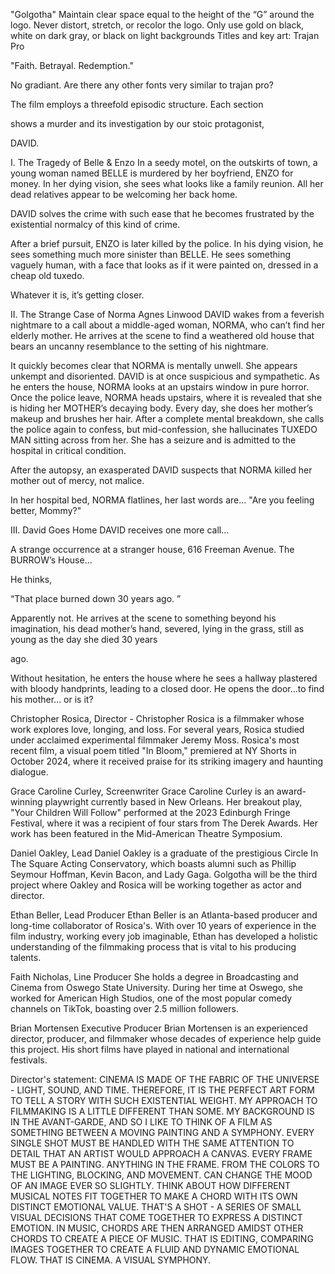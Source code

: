 "Golgotha" Maintain clear space equal to the height of the “G” around the logo. Never distort, stretch, or recolor the logo. Only use gold on black, white on dark gray, or black on light backgrounds
Titles and key art: Trajan Pro

"Faith. Betrayal. Redemption."

No gradiant. Are there any other fonts very similar to trajan pro?

The film employs a threefold episodic structure. Each section

shows a murder and its investigation by our stoic protagonist,

DAVID.

I. The Tragedy of Belle & Enzo
In a seedy motel, on the outskirts of town, a young woman named BELLE is murdered
by her boyfriend, ENZO for money. In her dying vision, she sees what looks like a
family reunion. All her dead relatives appear to be welcoming her back home.

DAVID solves the crime with such ease that he becomes frustrated by the
existential normalcy of this kind of crime.

After a brief pursuit, ENZO is later killed by the police. In his dying vision, he
sees something much more sinister than BELLE. He sees something vaguely human,
with a face that looks as if it were painted on, dressed in a cheap old tuxedo.

Whatever it is, it’s getting closer.

II. The Strange Case of Norma Agnes Linwood
DAVID wakes from a feverish nightmare to a call about a middle-aged woman,
NORMA, who can’t find her elderly mother. He arrives at the scene to find a
weathered old house that bears an uncanny resemblance to the setting of his
nightmare.

It quickly becomes clear that NORMA is mentally unwell. She appears unkempt and
disoriented. DAVID is at once suspicious and sympathetic. As he enters the
house, NORMA looks at an upstairs window in pure horror.
Once the police leave, NORMA heads upstairs, where it is revealed that she is
hiding her MOTHER’s decaying body. Every day, she does her mother’s makeup and
brushes her hair. After a complete mental breakdown, she calls the police again to
confess, but mid-confession, she hallucinates TUXEDO MAN sitting across from her.
She has a seizure and is admitted to the hospital in critical condition.

After the autopsy, an exasperated DAVID suspects that NORMA killed her mother out
of mercy, not malice.

In her hospital bed, NORMA flatlines, her last words are...
"Are you feeling better, Mommy?"

III. David Goes Home
DAVID receives one more call...

A strange occurrence at a stranger house, 616 Freeman Avenue. The BURROW’s
House...

He thinks,

“That place burned down 30 years ago.
”

Apparently not.
He arrives at the scene to something beyond his imagination, his dead mother’s
hand, severed, lying in the grass, still as young as the day she died 30 years

ago.

Without hesitation, he enters the house where he sees a hallway plastered with
bloody handprints, leading to a closed door. He opens the door...to find his mother... or is it?



Christopher Rosica, Director - Christopher Rosica is a filmmaker whose work explores love, longing, and loss. For several years, Rosica studied under acclaimed experimental filmmaker Jeremy Moss. Rosica's most recent film, a visual poem titled "In Bloom," premiered at NY Shorts in October 2024, where it received praise for its striking imagery and haunting dialogue.

Grace Caroline Curley, Screenwriter
Grace Caroline Curley is an award-winning playwright currently based in New Orleans.
Her breakout play, "Your Children Will Follow" performed at the 2023
Edinburgh Fringe
Festival, where it was a recipient of four stars from The Derek Awards. Her work has been featured in the Mid-American Theatre Symposium.

Daniel Oakley,
Lead
Daniel Oakley is a graduate of the prestigious Circle In The Square Acting
Conservatory, which boasts alumni such as
Phillip Seymour
Hoffman, Kevin Bacon, and Lady Gaga.
Golgotha will be the third project where
Oakley and Rosica will be working together as actor and director.

Ethan Beller,
Lead Producer
Ethan Beller is an
Atlanta-based producer and long-time collaborator of Rosica's.
With over 10 years of experience in the film industry, working every job imaginable, Ethan has developed a holistic understanding of the filmmaking process that is vital to his producing talents.

Faith Nicholas,
Line Producer
She
holds a degree in Broadcasting and
Cinema from Oswego
State University. During her time at Oswego, she worked for American High Studios, one of the most popular comedy channels on TikTok, boasting over 2.5 million followers.

Brian Mortensen
Executive Producer
Brian Mortensen is an experienced director, producer, and filmmaker whose decades of experience help guide this project. His short films have played in national and international festivals.

Director's statement: CINEMA IS MADE OF THE FABRIC OF THE UNIVERSE - LIGHT, SOUND, AND TIME. THEREFORE, IT IS THE PERFECT ART FORM TO TELL A STORY WITH SUCH EXISTENTIAL WEIGHT.
MY APPROACH TO FILMMAKING IS A LITTLE DIFFERENT THAN SOME. MY BACKGROUND IS IN THE AVANT-GARDE, AND SO I LIKE TO THINK OF A FILM AS SOMETHING BETWEEN A MOVING PAINTING AND A SYMPHONY. EVERY SINGLE SHOT MUST BE HANDLED WITH THE SAME ATTENTION TO DETAIL THAT AN ARTIST WOULD APPROACH A CANVAS. EVERY FRAME MUST BE A PAINTING. ANYTHING IN THE
FRAME. FROM THE COLORS TO THE LIGHTING, BLOCKING, AND MOVEMENT. CAN CHANGE THE MOOD OF AN IMAGE EVER SO SLIGHTLY.
THINK ABOUT HOW DIFFERENT MUSICAL NOTES FIT TOGETHER TO MAKE A CHORD WITH ITS OWN DISTINCT EMOTIONAL VALUE. THAT'S A SHOT - A SERIES OF SMALL VISUAL DECISIONS THAT COME TOGETHER TO EXPRESS A DISTINCT EMOTION. IN MUSIC, CHORDS ARE THEN ARRANGED AMIDST OTHER CHORDS TO CREATE A PIECE OF MUSIC. THAT IS EDITING, COMPARING IMAGES TOGETHER TO CREATE A FLUID AND DYNAMIC EMOTIONAL FLOW. THAT IS CINEMA.
A VISUAL SYMPHONY.
